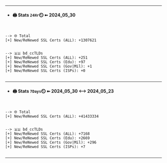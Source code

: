 

---
- #### 🖨️ **Stats** `24Hr`⏲️ ➼ 2024_05_30
```console


--> 🌐 Total
[+] New/ReNewed SSL Certs (ALL): +1307621


--> 🇧🇩 bd_ccTLDs
[+] New/ReNewed SSL Certs (ALL): +251
[+] New/ReNewed SSL Certs (Edu): +97
[+] New/ReNewed SSL Certs (Gov|Mil): +1
[+] New/ReNewed SSL Certs (ISPs): +0


```

---
- #### 🖨️ **Stats** `7Days`⏲️ ➼ 2024_05_30 <--> 2024_05_23
```console


--> 🌐 Total
[+] New/ReNewed SSL Certs (ALL): +41433334


--> 🇧🇩 bd_ccTLDs
[+] New/ReNewed SSL Certs (ALL): +7168
[+] New/ReNewed SSL Certs (Edu): +2669
[+] New/ReNewed SSL Certs (Gov|Mil): +296
[+] New/ReNewed SSL Certs (ISPs): +7


```

---

